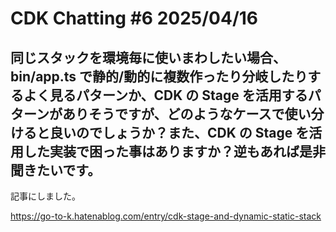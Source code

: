# CDK Chatting #6 2025/04/16

## 同じスタックを環境毎に使いまわしたい場合、bin/app.ts で静的/動的に複数作ったり分岐したりするよく見るパターンか、CDK の Stage を活用するパターンがありそうですが、どのようなケースで使い分けると良いのでしょうか？また、CDK の Stage を活用した実装で困った事はありますか？逆もあれば是非聞きたいです。

記事にしました。

https://go-to-k.hatenablog.com/entry/cdk-stage-and-dynamic-static-stack
